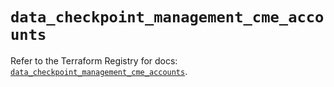 # `data_checkpoint_management_cme_accounts`

Refer to the Terraform Registry for docs: [`data_checkpoint_management_cme_accounts`](https://registry.terraform.io/providers/checkpointsw/checkpoint/2.11.0/docs/data-sources/management_cme_accounts).
